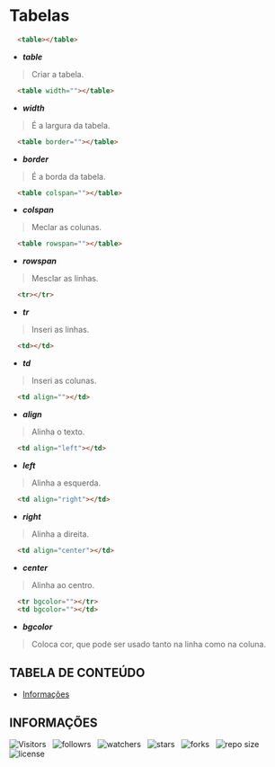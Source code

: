 <!-- TITLE -->
# Tabelas

```html
  <table></table>
```

* ***table***
> Criar a tabela.

```html
  <table width=""></table>
```

* ***width***
> É a largura da tabela.

```html
  <table border=""></table>
```

* ***border***
> É a borda da tabela.

```html
  <table colspan=""></table>
```

* ***colspan***
> Meclar as colunas.

```html
  <table rowspan=""></table>
```

* ***rowspan***
> Mesclar as linhas.

```html
  <tr></tr>
```

* ***tr***
> Inseri as linhas.

```html
  <td></td>
```

* ***td***
> Inseri as colunas.

```html
  <td align=""></td>
```

* ***align***
> Alinha o texto.

```html
  <td align="left"></td>
```

* ***left***
> Alinha a esquerda.

```html
  <td align="right"></td>
```

* ***right*** 
> Alinha a direita.

```html
  <td align="center"></td>
```

* ***center*** 
> Alinha ao centro.

```html
  <tr bgcolor=""></tr>
  <td bgcolor=""></td>
```

* ***bgcolor***
> Coloca cor, que pode ser usado tanto na linha como na coluna.

<!-- TABLE OF CONTENTS -->
## TABELA DE CONTEÚDO

<!-- - [Vista por cima](#vista-por-cima) -->
<!--  - [Foto da tela](#foto-da-tela) -->
<!--  - [Links](#links) -->
<!-- - [Meu processo](#meu-processo) -->
<!--  - [Contruido com](#construido-com) -->
<!--  - [O que aprendi](#o-que-aprendi) -->
<!--  - [Desenvolvimento contínuo](#desenvolvimento-contínuo) -->
<!--  - [Recusos úteis](#recursos-úteis) -->
<!-- - [Autor](#autor) -->
<!-- - [Agradecimentos](#agradecimentos) -->
- [Informações](#informações)

<!-- OVERVIEW -->
<!-- ## VISTA POR CIMA -->

<!-- SCREENSHOT -->
<!-- ### FOTO DA TELA -->

<!-- LINKS -->
<!-- ### LINKS -->

<!-- MY PROCESS -->
<!-- ## MEU PROCESSO -->

<!-- BUILT WITH -->
<!-- ### CONSTRUIDO COM -->

<!-- WHAT I LEARNED -->
<!-- ### O QUE APRENDI -->

<!-- CONTINUED DEVELOPMENT -->
<!-- ### DESENVOLVIMENTO CONTÍNUO -->

<!-- USEFUL RESOURCES -->
<!-- ### RECURSOS ÚTEIS -->

<!-- AUTHOR -->
<!-- ## AUTOR -->

<!-- ACKNOWLEDGMENTS -->
<!-- ## AGRADECIMENTOS -->

<!-- INFORMATION -->
## INFORMAÇÕES

![Visitors](https://api.visitorbadge.io/api/visitors?path=Devsgeeknerd%2Ftab&label=Visitantes&labelColor=%23f9e64f&countColor=%23008000&style=plastic "Total de Visitas")
&nbsp;
![followrs](https://img.shields.io/github/followers/Devsgeeknerd?style=plastic&label=SEGUIDORES&labelColor=f9e64f "Total de Seguidores")
&nbsp;
![watchers](https://img.shields.io/github/watchers/Devsgeeknerd/tab?style=plastic&label=OBSERVADORES&labelColor=f9e64f "Total de Observadores")
&nbsp;
![stars](https://img.shields.io/github/stars/Devsgeeknerd/tab?style=plastic&label=ESTRELAS&labelColor=f9e64f "Total de Estrelas Recebidas")
&nbsp;
![forks](https://img.shields.io/github/forks/Devsgeeknerd/tab?style=plastic&label=BIFURCAÇÕES&labelColor=f9e64f "Total de Bifurcações")
&nbsp;
![repo size](https://img.shields.io/github/repo-size/Devsgeeknerd/tab?style=plastic&label=TAMANHO&labelColor=f9e64f "Tamanho do Repositório")
&nbsp;
![license](https://img.shields.io/github/license/Devsgeeknerd/tab?style=plastic&label=LICENÇA&labelColor=f9e64f "Licença do Repositório")
